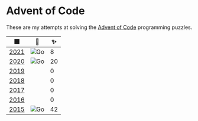 # Advent of Code

These are my attempts at solving the [Advent of Code](https://adventofcode.com) programming puzzles.

| 🎆           | 👅        | ✨  |
|--------------|-----------|-----|
| [2021][2021] | ![ Go][1] | 8   |
| [2020][2020] | ![ Go][1] | 20  |
| [2019][2019] |           | 0   |
| [2018][2018] |           | 0   |
| [2017][2017] |           | 0   |
| [2016][2016] |           | 0   |
| [2015][2015] | ![ Go][1] | 42  |

[2021]: https://adventofcode.com/2021

[2020]: https://adventofcode.com/2020

[2019]: https://adventofcode.com/2019

[2018]: https://adventofcode.com/2018

[2017]: https://adventofcode.com/2017

[2016]: https://adventofcode.com/2016

[2015]: https://adventofcode.com/2015

[1]: https://img.shields.io/badge/go-%2300ADD8.svg?style=for-the-badge&logo=go&logoColor=white
